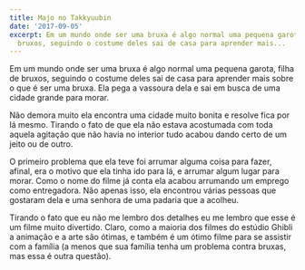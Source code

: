 ```yaml
---
title: Majo no Takkyuubin
date: '2017-09-05'
excerpt: Em um mundo onde ser uma bruxa é algo normal uma pequena garota, filha de
  bruxos, seguindo o costume deles sai de casa para aprender mais...
---
```




Em um mundo onde ser uma bruxa é algo normal uma pequena garota, filha de bruxos, seguindo o costume deles sai de casa para aprender mais sobre o que é ser uma bruxa. Ela pega a vassoura dela e sai em busca de uma cidade grande para morar.

Não demora muito ela encontra uma cidade muito bonita e resolve fica por lá mesmo. Tirando o fato de que ela não estava acostumada com toda aquela agitação que não havia no interior tudo acabou dando certo de um jeito ou de outro.

O primeiro problema que ela teve foi arrumar alguma coisa para fazer, afinal, era o motivo que ela tinha ido para lá, e arrumar algum lugar para morar. Como o nome do filme já conta ela acabou arrumando um emprego como entregadora. Não apenas isso, ela encontrou várias pessoas que gostaram dela e uma senhora de uma padaria que a acolheu.

Tirando o fato que eu não me lembro dos detalhes eu me lembro que esse é um filme muito divertido. Claro, como a maioria dos filmes do estúdio Ghibli a animação e a arte são ótimas, e também é um ótimo filme para se assistir com a família (a menos que sua família tenha um problema contra bruxas, mas essa é outra questão).